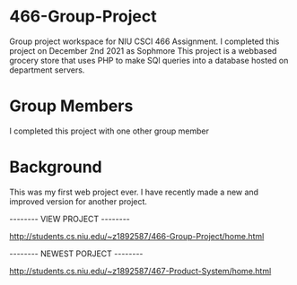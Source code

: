 # 466-Group-Project
Group project workspace for NIU CSCI 466 Assignment.
I completed this project on December 2nd 2021 as Sophmore 
This project is a webbased grocery store that uses PHP to make SQl queries into a database hosted on department servers.

# Group Members
I completed this project with one other group member

# Background
This was my first web project ever. I have recently made a new and improved version for another project.

-------- VIEW PROJECT --------

http://students.cs.niu.edu/~z1892587/466-Group-Project/home.html

-------- NEWEST PORJECT --------

http://students.cs.niu.edu/~z1892587/467-Product-System/home.html
